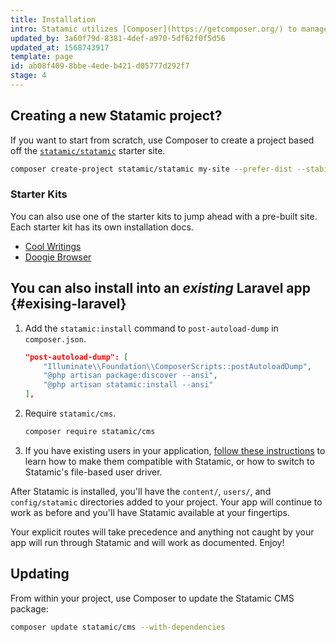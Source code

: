 ```yaml
---
title: Installation
intro: Statamic utilizes [Composer](https://getcomposer.org/) to manage its dependencies. So, before using Statamic, make sure you have Composer installed on your machine.
updated_by: 3a60f79d-8381-4def-a970-5df62f0f5d56
updated_at: 1568743917
template: page
id: ab08f409-8bbe-4ede-b421-d05777d292f7
stage: 4
---
```

## Creating a new Statamic project?

If you want to start from scratch, use Composer to create a project based off the [`statamic/statamic`](https://github.com/statamic/statamic) starter site.

``` bash
composer create-project statamic/statamic my-site --prefer-dist --stability=dev
```

### Starter Kits

You can also use one of the starter kits to jump ahead with a pre-built site. Each starter kit has its own installation docs.

- [Cool Writings](https://github.com/statamic/starter-kit-cool-writings)
- [Doogie Browser](https://github.com/statamic/starter-kit-doogie-browser)

## You can also install into an _existing_ Laravel app {#exising-laravel}

1. Add the `statamic:install` command to `post-autoload-dump` in `composer.json`.

    ``` json
    "post-autoload-dump": [
        "Illuminate\\Foundation\\ComposerScripts::postAutoloadDump",
        "@php artisan package:discover --ansi",
        "@php artisan statamic:install --ansi"
    ],
    ```

2. Require `statamic/cms`.

   ``` bash
   composer require statamic/cms
   ```

3. If you have existing users in your application, [follow these instructions](/users#storage) to learn how to make them compatible with Statamic, or how to switch to Statamic's file-based user driver.

After Statamic is installed, you'll have the `content/`, `users/`, and `config/statamic` directories added to your project. Your app will continue to work as before and you'll have Statamic available at your fingertips.

Your explicit routes will take precedence and anything not caught by your app will run through Statamic and will work as documented. Enjoy!

## Updating

From within your project, use Composer to update the Statamic CMS package:

``` bash
composer update statamic/cms --with-dependencies
```

[users]: /users
[packagist]: https://packagist.org/
